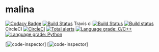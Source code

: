 # malina
[![Codacy Badge](https://api.codacy.com/project/badge/Grade/dad3bf26a91349d08b3b4091f4994c39)](https://www.codacy.com/app/cyniu88/malina?utm_source=github.com&amp;utm_medium=referral&amp;utm_content=cyniu88/malina&amp;utm_campaign=Badge_Grade)
[![Build Status](https://travis-ci.org/cyniu88/malina.svg?branch=master)](https://travis-ci.org/cyniu88/malina)
Travis ci [![Build Status](https://travis-ci.com/cyniu88/malina.svg?branch=master)](https://travis-ci.com/cyniu88/malina)
[![Build status](https://ci.appveyor.com/api/projects/status/t0tcpo87yixo6aex?svg=true)](https://ci.appveyor.com/project/cyniu88/malina)
CircleCI
[![CircleCI](https://circleci.com/gh/cyniu88/malina.svg?style=svg)](https://circleci.com/gh/cyniu88/malina)
[![Total alerts](https://img.shields.io/lgtm/alerts/g/cyniu88/malina.svg?logo=lgtm&logoWidth=18)](https://lgtm.com/projects/g/cyniu88/malina/alerts/)
[![Language grade: C/C++](https://img.shields.io/lgtm/grade/cpp/g/cyniu88/malina.svg?logo=lgtm&logoWidth=18)](https://lgtm.com/projects/g/cyniu88/malina/context:cpp)
[![Language grade: Python](https://img.shields.io/lgtm/grade/python/g/cyniu88/malina.svg?logo=lgtm&logoWidth=18)](https://lgtm.com/projects/g/cyniu88/malina/context:python)


[![code-inspector](https://www.code-inspector.com/project/804/score/svg)]
[![code-inspector](https://www.code-inspector.com/project/804/status/svg)]
